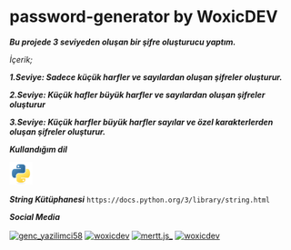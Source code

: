 # password-generator by WoxicDEV


***Bu projede 3 seviyeden oluşan bir şifre oluşturucu yaptım.***

_İçerik;_


  ***1.Seviye:
  Sadece küçük harfler ve sayılardan oluşan şifreler oluşturur.***

  
  ***2.Seviye:
  Küçük hafler büyük harfler ve sayılardan oluşan şifreler oluşturur***

  
   ***3.Seviye:
  Küçük harfler büyük harfler sayılar ve özel karakterlerden oluşan şifreler oluşturur.***


  ***Kullandığım dil***
  <p align="left"> <a href="https://www.python.org" target="_blank" rel="noreferrer"> <img src="https://raw.githubusercontent.com/devicons/devicon/master/icons/python/python-original.svg" alt="python" width="40" height="40"/> </a> </p>


 ***String Kütüphanesi***
 ```https://docs.python.org/3/library/string.html```

 ***Social Media***
 <p align="left">
<a href="https://codepen.io/genc_yazilimci58" target="blank"><img align="center" src="https://raw.githubusercontent.com/rahuldkjain/github-profile-readme-generator/master/src/images/icons/Social/codepen.svg" alt="genc_yazilimci58" height="30" width="40" /></a>
<a href="https://linkedin.com/in/woxicdev" target="blank"><img align="center" src="https://raw.githubusercontent.com/rahuldkjain/github-profile-readme-generator/master/src/images/icons/Social/linked-in-alt.svg" alt="woxicdev" height="30" width="40" /></a>
<a href="https://instagram.com/mertt.js_" target="blank"><img align="center" src="https://raw.githubusercontent.com/rahuldkjain/github-profile-readme-generator/master/src/images/icons/Social/instagram.svg" alt="mertt.js_" height="30" width="40" /></a>
<a href="https://discord.gg/" target="blank"><img align="center" src="https://raw.githubusercontent.com/rahuldkjain/github-profile-readme-generator/master/src/images/icons/Social/discord.svg" alt="woxicdev" height="30" width="40" /></a>
</p>

